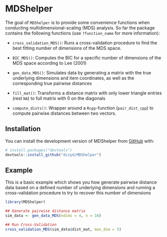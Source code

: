 
# MDShelper

<!-- badges: start -->
<!-- badges: end -->

The goal of `MDShelper` is to provide some convenience functions when conducting multidimensional-scaling (MDS) analysis. So far the package contains the following functions (use `?function_name` for more information):

- `cross_validation_MDS()`:  Runs a cross-validation procedure to find the best fitting number of dimensions of the MDS space.

- `BIC_MDS()`: Computes the BIC for a specific number of dimensions of the MDS space according to Lee (2001)


- `gen_data_MDS()`: Simulates data by generating a matrix with the true underlying dimensions and item coordinates, as well as the corresponding true pairwise distances

- `fill_mat()`: Transforms a distance matrix with only lower triangle entries (rest `NA`) to full matrix with 0 on the diagonals

- `compute_dists()`: Wrapper around a `Rcpp`-function (`pair_dist_cpp`)  to compute pairwise distances between two vectors.



## Installation

You can install the development version of MDShelper from [GitHub](https://github.com/) with:

``` r
# install.packages("devtools")
devtools::install_github("dizyd/MDShelper")
```


## Example

This is a basic example which shows you how generate pairwise distance data based on a defined number of underlying dimensions and running a cross-validation procedure to try to recover this number of dimensions

``` r
library(MDShelper)

## Generate pairwise distance matrix
sim_data <- gen_data_MDS(ndims = 4, n = 16)

## Run Cross-Validation
cross_validation_MDS(sim_data$dist_mat, max_dim = 5)


```

